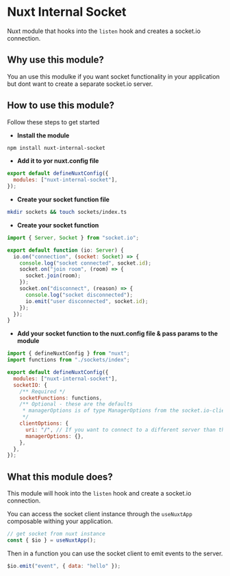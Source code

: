 # Nuxt Internal Socket

Nuxt module that hooks into the `listen` hook and creates a socket.io connection.

## Why use this module?

You an use this modulke if you want socket functionality in your application but dont want to create a separate socket.io server.

## How to use this module?

Follow these steps to get started

- **Install the module**

```bash
npm install nuxt-internal-socket
```

- **Add it to yor nuxt.config file**

```js
export default defineNuxtConfig({
  modules: ["nuxt-internal-socket"],
});
```

- **Create your socket function file**

```bash
mkdir sockets && touch sockets/index.ts
```

- **Create your socket function**

```js
import { Server, Socket } from "socket.io";

export default function (io: Server) {
  io.on("connection", (socket: Socket) => {
    console.log("socket connected", socket.id);
    socket.on("join room", (room) => {
      socket.join(room);
    });
    socket.on("disconnect", (reason) => {
      console.log("socket disconnected");
      io.emit("user disconnected", socket.id);
    });
  });
}
```

- **Add your socket function to the nuxt.config file & pass params to the module**

```js
import { defineNuxtConfig } from "nuxt";
import functions from "./sockets/index";

export default defineNuxtConfig({
  modules: ["nuxt-internal-socket"],
  socketIO: {
    /** Required */
    socketFunctions: functions,
    /** Optional - these are the defaults
     * managerOptions is of type ManagerOptions from the socket.io-client library
     */
    clientOptions: {
      uri: "/", // If you want to connect to a different server than the one created by this plugin
      managerOptions: {},
    },
  },
});
```

## What this module does?

This module will hook into the `listen` hook and create a socket.io connection.

You can access the socket client instance through the `useNuxtApp` composable withing your application.

```ts
// get socket from nuxt instance
const { $io } = useNuxtApp();
```

Then in a function you can use the socket client to emit events to the server.

```js
$io.emit("event", { data: "hello" });
```
